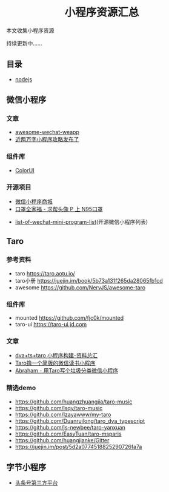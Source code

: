 
<h1 align="center">小程序资源汇总</h1>

本文收集小程序资源

持续更新中……


## 目录

* [nodejs](NODEJS.md)

## 微信小程序

### 文章
* [awesome-wechat-weapp](https://github.com/justjavac/awesome-wechat-weapp)
* [近两万字小程序攻略发布了](https://juejin.im/post/5b8fd1416fb9a05cf3710690)

### 组件库
 * [ColorUI](https://github.com/weilanwl/ColorUI/)


### 开源项目
* [微信小程序商城](https://github.com/EastWorld/wechat-app-mall)
* [口罩全家福 - 求帮头像 P 上 N95口罩](https://mp.weixin.qq.com/s/V_gNCAZlI6-UoZhM6WLvZQ)
- [list-of-wechat-mini-program-list](https://github.com/JackonYang/list-of-wechat-mini-program-list)(开源微信小程序列表)

## Taro
### 参考资料
- taro https://taro.aotu.io/
- taro小册 https://juejin.im/book/5b73a131f265da28065fb1cd
- awesome https://github.com/NervJS/awesome-taro

### 组件库
- mounted https://github.com/fjc0k/mounted
- taro-ui https://taro-ui.jd.com

### 文章
 * [dva+ts+taro 小程序构建-资料总汇](https://juejin.im/post/5d1041436fb9a07eeb13b2fa)
 * [Taro撸一个简版的微信读书小程序](https://juejin.im/post/5d1e16676fb9a07ebd48f488)
 * [Abraham - 用Taro写个垃圾分类微信小程序](https://juejin.im/post/5d2a0774518825290726fa7a)


### 精选demo
- https://github.com/huangzhuangjia/taro-music
- https://github.com/lsqy/taro-music
- https://github.com/Izayawww/my-taro
- https://github.com/Duanruilong/taro_dva_typescript
- https://github.com/js-newbee/taro-yanxuan
- https://github.com/EasyTuan/taro-msparis
- https://github.com/huangjianke/Gitter
- https://juejin.im/post/5d2a0774518825290726fa7a



## 字节小程序

- [头条号第三方平台](https://open.mp.toutiao.com/#/?_k=ly2kgs)